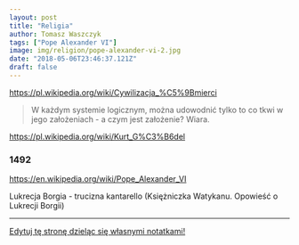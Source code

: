 ```yaml
---
layout: post
title: "Religia"
author: Tomasz Waszczyk
tags: ["Pope Alexander VI"]
image: img/religion/pope-alexander-vi-2.jpg
date: "2018-05-06T23:46:37.121Z"
draft: false
---
```


https://pl.wikipedia.org/wiki/Cywilizacja_%C5%9Bmierci

> W każdym systemie logicznym, można udowodnić tylko to co tkwi w jego założeniach - a czym jest założenie? Wiara.

https://pl.wikipedia.org/wiki/Kurt_G%C3%B6del

### 1492

https://en.wikipedia.org/wiki/Pope_Alexander_VI

Lukrecja Borgia - trucizna kantarello (Księżniczka Watykanu. Opowieść o Lukrecji Borgii)

---

<a href="https://github.com/TomaszWaszczyk/historia.waszczyk.com/edit/master/src/content/religion.md" target="_blank">Edytuj tę stronę dzieląc się własnymi notatkami!<a>
